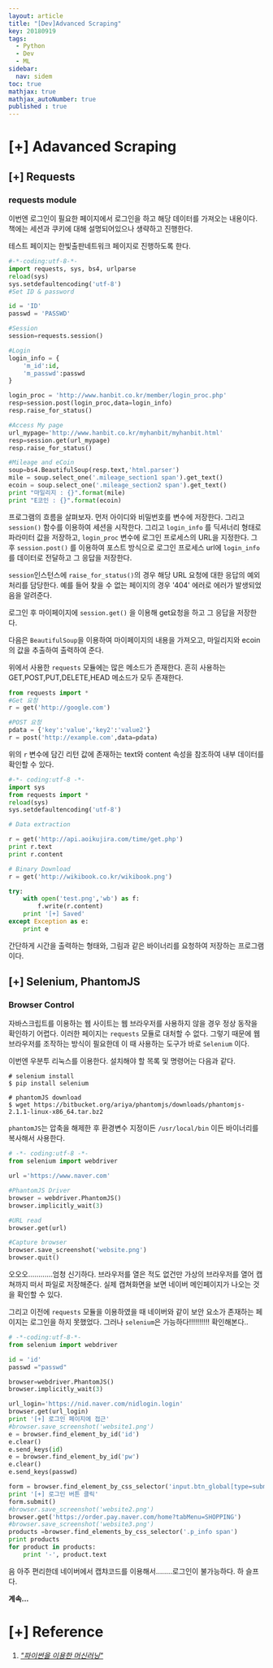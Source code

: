 ```yaml
---
layout: article
title: "[Dev]Advanced Scraping"
key: 20180919
tags:
  - Python
  - Dev
  - ML
sidebar:
  nav: sidem
toc: true
mathjax: true
mathjax_autoNumber: true
published : true
---
```


# [+] Adavanced Scraping

<!--more-->

## [+]  Requests

### requests module

이번엔 로그인이 필요한 페이지에서 로그인을 하고 해당 데이터를 가져오는 내용이다.
책에는 세션과 쿠키에 대해 설명되어있으나 생략하고 진행한다.

테스트 페이지는 한빛출판네트워크 페이지로 진행하도록 한다. 

```python
#-*-coding:utf-8-*-
import requests, sys, bs4, urlparse
reload(sys)
sys.setdefaultencoding('utf-8')
#Set ID & password

id = 'ID'
passwd = 'PASSWD'

#Session
session=requests.session()

#Login
login_info = {
    'm_id':id,
    'm_passwd':passwd
}

login_proc = 'http://www.hanbit.co.kr/member/login_proc.php'
resp=session.post(login_proc,data=login_info)
resp.raise_for_status()

#Access My page
url_mypage='http://www.hanbit.co.kr/myhanbit/myhanbit.html'
resp=session.get(url_mypage)
resp.raise_for_status()

#Mileage and eCoin
soup=bs4.BeautifulSoup(resp.text,'html.parser')
mile = soup.select_one('.mileage_section1 span').get_text()
ecoin = soup.select_one('.mileage_section2 span').get_text()
print "마일리지 : {}".format(mile)
print "E코인 : {}".format(ecoin)

```

프로그램의 흐름을 살펴보자.
먼저 아이디와 비밀번호를 변수에 저장한다. 그리고 `session()` 함수를 이용하여 세션을 시작한다. 그리고 `login_info` 를 딕셔너리 형태로 파라미터 값을 저장하고, `login_proc` 변수에 로그인 프로세스의 URL을 지정한다. 그 후 `session.post()` 를 이용하여 포스트 방식으로 로그인 프로세스 url에 `login_info` 를 데이터로 전달하고 그 응답을 저장한다.

`session`인스턴스에 `raise_for_status()`의 경우 해당 URL 요청에 대한 응답의 예외처리를 담당한다. 예를 들어 찾을 수 없는 페이지의 경우 '404' 에러로 에러가 발생되었음을 알려준다.

로그인 후 마이페이지에 `session.get()` 을 이용해 get요청을 하고 그 응답을 저장한다.

다음은 `BeautifulSoup`을 이용하여 마이페이지의 내용을 가져오고, 마일리지와 ecoin의 값을 추출하여 출력하여 준다.

위에서 사용한 `requests` 모듈에는 많은 메소드가 존재한다. 흔히 사용하는 GET,POST,PUT,DELETE,HEAD 메소드가 모두 존재한다.

```python
from requests import *
#Get 요청
r = get('http://google.com')

#POST 요청
pdata = {'key':'value','key2':'value2'}
r = post('http://example.com',data=pdata)
```

위의 `r` 변수에 담긴 리턴 값에 존재하는 text와 content 속성을 참조하여 내부 데이터를 확인할 수 있다.

```python
#-*- coding:utf-8 -*-
import sys
from requests import *
reload(sys)
sys.setdefaultencoding('utf-8')

# Data extraction

r = get('http://api.aoikujira.com/time/get.php')
print r.text
print r.content

# Binary Download
r = get('http://wikibook.co.kr/wikibook.png')

try:
    with open('test.png','wb') as f:
        f.write(r.content)
    print '[+] Saved'
except Exception as e:
    print e
```

간단하게 시간을 출력하는 형태와, 그림과 같은 바이너리를 요청하여 저장하는 프로그램이다. 

## [+] Selenium, PhantomJS

### Browser Control

자바스크립트를 이용하는 웹 사이트는 웹 브라우저를 사용하지 않을 경우 정상 동작을 확인하기 어렵다. 이러한 페이지는 `requests` 모듈로 대처할 수 없다. 그렇기 때문에 웹 브라우저를 조작하는 방식이 필요한데 이 때 사용하는 도구가 바로 `Selenium` 이다.

이번엔 우분투 리눅스를 이용한다. 설치해야 할 목록 및 명령어는 다음과 같다.

```shell
# selenium install
$ pip install selenium

# phantomJS download
$ wget https://bitbucket.org/ariya/phantomjs/downloads/phantomjs-2.1.1-linux-x86_64.tar.bz2
```

`phantomJS`는 압축을 해제한 후 환경변수 지정이든 `/usr/local/bin` 이든 바이너리를 복사해서 사용한다.

```python
# -*- coding:utf-8 -*-
from selenium import webdriver

url ='https://www.naver.com'

#PhantomJS Driver
browser = webdriver.PhantomJS()
browser.implicitly_wait(3)

#URL read
browser.get(url)

#Capture browser
browser.save_screenshot('website.png')
browser.quit()
```

오오오............엄청 신기하다. 브라우저를 열은 적도 없건만 가상의 브라우저를 열어 캡쳐까지 떠서 파일로 저장해준다. 실제 캡쳐화면을 보면 네이버 메인페이지가 나오는 것을 확인할 수 있다.

그리고 이전에 `requests` 모듈을 이용하였을 때 네이버와 같이 보안 요소가 존재하는 페이지는 로그인을 하지 못했었다. 그러나 `selenium`은 가능하다!!!!!!!!!! 확인해본다..

```python
# -*-coding:utf-8-*-
from selenium import webdriver

id = 'id'
passwd ="passwd"

browser=webdriver.PhantomJS()
browser.implicitly_wait(3)

url_login='https://nid.naver.com/nidlogin.login'
browser.get(url_login)
print '[+] 로그인 페이지에 접근'
#browser.save_screenshot('website1.png')
e = browser.find_element_by_id('id')
e.clear()
e.send_keys(id)
e = browser.find_element_by_id('pw')
e.clear()
e.send_keys(passwd)

form = browser.find_element_by_css_selector('input.btn_global[type=submit]')
print '[+] 로그인 버튼 클릭'
form.submit()
#browser.save_screenshot('website2.png')
browser.get('https://order.pay.naver.com/home?tabMenu=SHOPPING')
#browser.save_screenshot('website3.png')
products =browser.find_elements_by_css_selector('.p_info span')
print products
for product in products:
    print '-', product.text
```

음 아주 편리한데 네이버에서 캡챠코드를 이용해서........로그인이 불가능하다. 하 슬프다. 

**계속...**

# [+] Reference

1. <a href="http://wikibook.co.kr/python-machine-learning/">*"파이썬을 이용한 머신러닝"*</a>